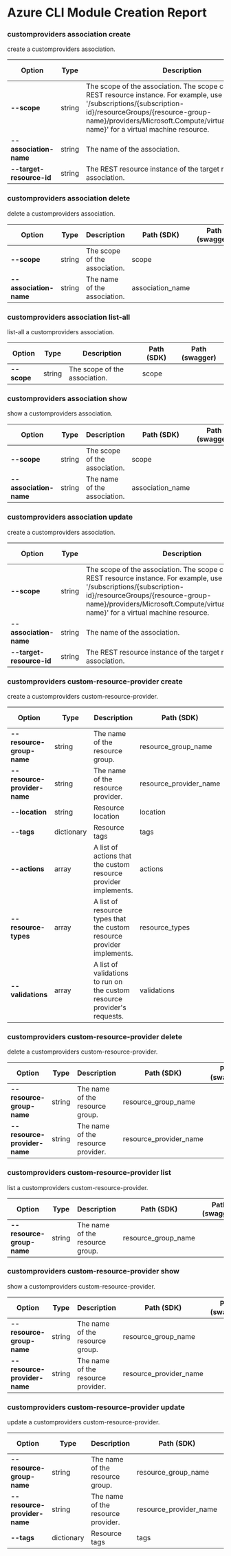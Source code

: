 # Azure CLI Module Creation Report

### customproviders association create

create a customproviders association.

|Option|Type|Description|Path (SDK)|Path (swagger)|
|------|----|-----------|----------|--------------|
|**--scope**|string|The scope of the association. The scope can be any valid REST resource instance. For example, use '/subscriptions/{subscription-id}/resourceGroups/{resource-group-name}/providers/Microsoft.Compute/virtualMachines/{vm-name}' for a virtual machine resource.|scope|
|**--association-name**|string|The name of the association.|association_name|
|**--target-resource-id**|string|The REST resource instance of the target resource for this association.|target_resource_id|
### customproviders association delete

delete a customproviders association.

|Option|Type|Description|Path (SDK)|Path (swagger)|
|------|----|-----------|----------|--------------|
|**--scope**|string|The scope of the association.|scope|
|**--association-name**|string|The name of the association.|association_name|
### customproviders association list-all

list-all a customproviders association.

|Option|Type|Description|Path (SDK)|Path (swagger)|
|------|----|-----------|----------|--------------|
|**--scope**|string|The scope of the association.|scope|
### customproviders association show

show a customproviders association.

|Option|Type|Description|Path (SDK)|Path (swagger)|
|------|----|-----------|----------|--------------|
|**--scope**|string|The scope of the association.|scope|
|**--association-name**|string|The name of the association.|association_name|
### customproviders association update

create a customproviders association.

|Option|Type|Description|Path (SDK)|Path (swagger)|
|------|----|-----------|----------|--------------|
|**--scope**|string|The scope of the association. The scope can be any valid REST resource instance. For example, use '/subscriptions/{subscription-id}/resourceGroups/{resource-group-name}/providers/Microsoft.Compute/virtualMachines/{vm-name}' for a virtual machine resource.|scope|
|**--association-name**|string|The name of the association.|association_name|
|**--target-resource-id**|string|The REST resource instance of the target resource for this association.|target_resource_id|
### customproviders custom-resource-provider create

create a customproviders custom-resource-provider.

|Option|Type|Description|Path (SDK)|Path (swagger)|
|------|----|-----------|----------|--------------|
|**--resource-group-name**|string|The name of the resource group.|resource_group_name|
|**--resource-provider-name**|string|The name of the resource provider.|resource_provider_name|
|**--location**|string|Resource location|location|
|**--tags**|dictionary|Resource tags|tags|
|**--actions**|array|A list of actions that the custom resource provider implements.|actions|
|**--resource-types**|array|A list of resource types that the custom resource provider implements.|resource_types|
|**--validations**|array|A list of validations to run on the custom resource provider's requests.|validations|
### customproviders custom-resource-provider delete

delete a customproviders custom-resource-provider.

|Option|Type|Description|Path (SDK)|Path (swagger)|
|------|----|-----------|----------|--------------|
|**--resource-group-name**|string|The name of the resource group.|resource_group_name|
|**--resource-provider-name**|string|The name of the resource provider.|resource_provider_name|
### customproviders custom-resource-provider list

list a customproviders custom-resource-provider.

|Option|Type|Description|Path (SDK)|Path (swagger)|
|------|----|-----------|----------|--------------|
|**--resource-group-name**|string|The name of the resource group.|resource_group_name|
### customproviders custom-resource-provider show

show a customproviders custom-resource-provider.

|Option|Type|Description|Path (SDK)|Path (swagger)|
|------|----|-----------|----------|--------------|
|**--resource-group-name**|string|The name of the resource group.|resource_group_name|
|**--resource-provider-name**|string|The name of the resource provider.|resource_provider_name|
### customproviders custom-resource-provider update

update a customproviders custom-resource-provider.

|Option|Type|Description|Path (SDK)|Path (swagger)|
|------|----|-----------|----------|--------------|
|**--resource-group-name**|string|The name of the resource group.|resource_group_name|
|**--resource-provider-name**|string|The name of the resource provider.|resource_provider_name|
|**--tags**|dictionary|Resource tags|tags|
